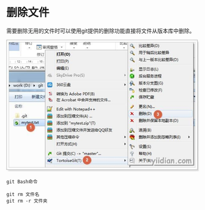 # 删除文件

需要删除无用的文件时可以使用git提供的删除功能直接将文件从版本库中删除。

![img](8.删除文件.assets/20171116051446659.jpg)

```
git Bash命令

git rm 文件名
git rm -r 文件夹
```

